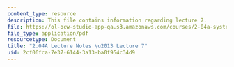 ```yaml
---
content_type: resource
description: This file contains information regarding lecture 7.
file: https://ol-ocw-studio-app-qa.s3.amazonaws.com/courses/2-04a-systems-and-controls-spring-2013/2cf06fca7e3761443a13ba0f954c34d9_MIT2_04AS13_Lecture7.pdf
file_type: application/pdf
resourcetype: Document
title: "2.04A Lecture Notes \u2013 Lecture 7"
uid: 2cf06fca-7e37-6144-3a13-ba0f954c34d9
---
```

